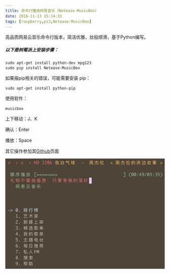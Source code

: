```yaml
---
title: 命令行播放网易音乐（Netease-MusicBox）
date: 2016-11-13 15:14:33
tags: [raspberry,pi3,Netease-MusicBox]
---
```

高品质网易云音乐命令行版本，简洁优雅，丝般顺滑，基于Python编写。
##### 以下是树莓派上安装步骤：
~~~
sudo apt-get install python-dev mpg123
sudo pip install Netease-MusicBox
~~~
如果报pip相关的错误，可能需要安装 pip：
~~~
sudo apt-get install python-pip
~~~
使用软件：
~~~
musicbox
~~~
上下移动：J、K

确认：Enter

播放：Space

其它操作参加其[Github](https://github.com/darknessomi/musicbox)页面

![](../img/musicbox.png)
